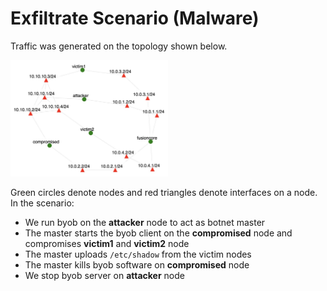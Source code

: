 # Exfiltrate Scenario (Malware)

Traffic was generated on the topology shown below.

<img src="../byob.jpg" alt="Experiment topology" width="50%"/>

Green circles denote nodes and red triangles denote interfaces on a node.
In the scenario:
- We run byob on the **attacker** node to act as botnet master
- The master starts the byob client on the **compromised** node and compromises **victim1** and **victim2** node
- The master uploads `/etc/shadow` from the victim nodes
- The master kills byob software on **compromised** node
- We stop byob server on **attacker** node

